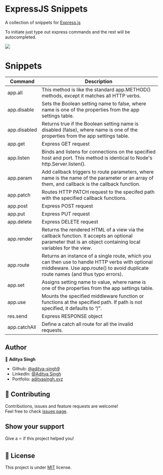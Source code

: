 # ExpressJS Snippets

A collection of snippets for [Express.js](https://github.com/expressjs)

To initiate just type out express commands and the rest will be autocompleted.

![](https://i.ibb.co/YtXXn1D/demos.gif)

# Snippets

| Command      | Description                                                                                                                                                                         |
| ------------ | ----------------------------------------------------------------------------------------------------------------------------------------------------------------------------------- |
| app.all      | This method is like the standard app.METHOD() methods, except it matches all HTTP verbs.                                                                                            |
| app.disable  | Sets the Boolean setting name to false, where name is one of the properties from the app settings table.                                                                            |
| app.disabled | Returns true if the Boolean setting name is disabled (false), where name is one of the properties from the app settings table.                                                      |
| app.get      | Express GET request                                                                                                                                                                 |
| app.listen   | Binds and listens for connections on the specified host and port. This method is identical to Node's http.Server.listen().                                                          |
| app.param    | Add callback triggers to route parameters, where name is the name of the parameter or an array of them, and callback is the callback function.                                      |
| app.patch    | Routes HTTP PATCH request to the specifed path with the specified callback functions.                                                                                               |
| app.post     | Express POST request                                                                                                                                                                |
| app.put      | Express PUT request                                                                                                                                                                 |
| app.delete   | Express DELETE request                                                                                                                                                              |
| app.render   | Returns the rendered HTML of a view via the callback function. It accepts an optional parameter that is an object containing local variables for the view.                          |
| app.route    | Returns an instance of a single route, which you can then use to handle HTTP verbs with optional middleware. Use app.route() to avoid duplicate route names (and thus typo errors). |
| app.set      | Assigns setting name to value, where name is one of the properties from the app settings table.                                                                                     |
| app.use      | Mounts the specified middleware function or functions at the specified path. If path is not specified, it defaults to “/”.                                                          |
| res.send     | Express RESPONSE object                                                                                                                                                             |
| app.catchAll | Define a catch all route for all the invalid requests.                                                             |

## Author

👤 **Aditya Singh**

- Github: [@aditya-singh9](https://github.com/aditya-singh9)
- LinkedIn: [@Aditya Singh](https://www.linkedin.com/in/aditya-singh9/)
- Portfolio: [adityasingh.xyz](https://adityasingh.xyz)

## 🤝 Contributing

Contributions, issues and feature requests are welcome!<br />Feel free to check [issues page](https://github.com/aditya-singh9/ExpressJS-Snippets/issues).

## Show your support

Give a ⭐️ if this project helped you!

## 📝 License

This project is under [MIT](https://github.com/aditya-singh9/ExpressJS-Snippets/blob/main/LICENSE) license.
